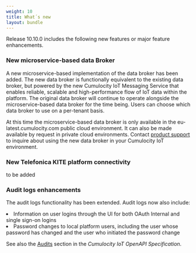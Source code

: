 ```yaml
---
weight: 10
title: What´s new
layout: bundle
---
```



Release 10.10.0 includes the following new features or major feature enhancements.

### New microservice-based data Broker

A new microservice-based implementation of the data broker has been added. The new data broker is functionally equivalent to the existing data broker, but powered by the new Cumulocity IoT Messaging Service that enables reliable, scalable and high-performance flow of IoT data within the platform. The original data broker will continue to operate alongside the microservice-based data broker for the time being. Users can choose which data broker to use on a per-tenant basis.

At this time the microservice-based data broker is only available in the eu-latest.cumulocity.com public cloud environment. It can also be made available by request in private cloud environments. Contact [product support](/releasenotes/about/contacting-support/) to inquire about using the new data broker in your Cumulocity IoT environment.

### New Telefonica KITE platform connectivity

to be added

### Audit logs enhancements

The audit logs functionality has been extended. Audit logs now also include:

<li>Information on user logins through the UI for both OAuth Internal and single sign-on logins
<li>Password changes to local platform users, including the user whose password has changed and the user who initiated the password change

See also the [Audits](https://www.cumulocity.com/api/#tag/Audits) section in the <i>Cumulocity IoT OpenAPI Specification</i>.
